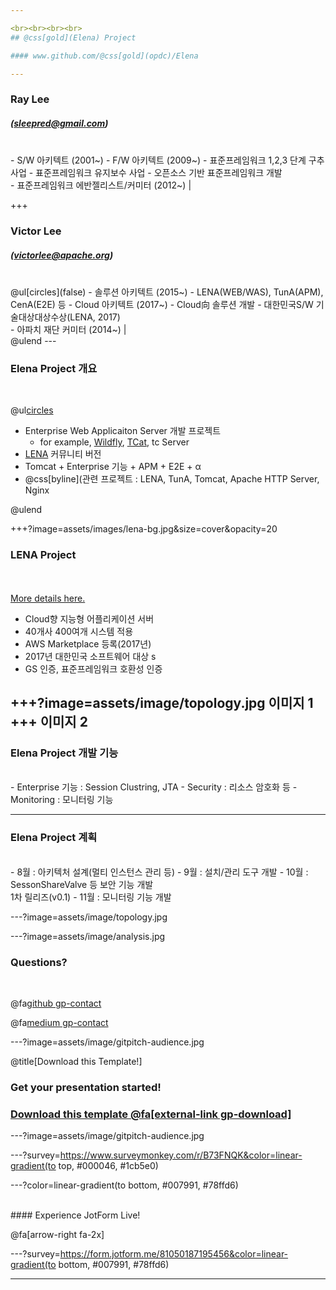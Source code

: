 ```yaml
---

<br><br><br><br>
## @css[gold](Elena) Project

#### www.github.com/@css[gold](opdc)/Elena

---
```


### Ray Lee
##### (sleepred@gmail.com)
<br>  
- S/W 아키텍트 (2001~) 
- F/W 아키텍트 (2009~)
  - 표준프레임워크 1,2,3 단계 구추 사업
  - 표준프레임워크 유지보수 사업  
  - 오픈소스 기반 표준프레임워크 개발 
<br>  
- 표준프레임워크 에반젤리스트/커미터 (2012~) |

+++

### Victor Lee 
##### (victorlee@apache.org)
<br>  
@ul[circles](false)
- 솔루션 아키텍트 (2015~)
  - LENA(WEB/WAS), TunA(APM), CenA(E2E) 등  
- Cloud 아키텍트 (2017~)
  - Cloud向 솔루션 개발
  - 대한민국S/W 기술대상대상수상(LENA, 2017)
<br>
- 아파치 재단 커미터 (2014~) |
<br>
@ulend
---

### Elena Project 개요
<br>

@ul[circles](true)
- Enterprise Web Applicaiton Server 개발 프로젝트 
  + for example, [Wildfly](http://wildfly.org/about/), [TCat](https://www.mulesoft.com/tcat/leading-enterprise-apache-tomcat-application-server), tc Server
- [LENA](http://soltech.lgcns.com/lena) 커뮤니티 버전 
- Tomcat + Enterprise 기능 + APM + E2E + α
- @css[byline](관련 프로젝트 : LENA, TunA, Tomcat, Apache HTTP Server, Nginx

@ulend

+++?image=assets/images/lena-bg.jpg&size=cover&opacity=20

### LENA Project

<br>
<div class="left">
    <i class="fa fa-user-secret fa-5x" aria-hidden="true"> </i><br>
    <a href="https://gitpitch.com/pro-features" class="pro-link">
    More details here.</a>
</div>
<div class="right">
    <ul>
        <li>Cloud향 지능형 어플리케이션 서버</li>
        <li>40개사 400여개 시스템 적용</li>
        <li>AWS Marketplace 등록(2017년)</li>     
        <li>2017년 대한민국 소프트웨어 대상 s</li>
        <li>GS 인증, 표준프레임워크 호환성 인증</li>
    </ul>
</div>

+++?image=assets/image/topology.jpg
이미지 1
+++
이미지 2
---

### Elena Project 개발 기능 
<br>
- Enterprise 기능 : Session Clustring, JTA
- Security : 리소스 암호화 등
- Monitoring : 모니터링 기능

---

### Elena Project 계획  
<br>
- 8월 : 아키텍처 설계(멀티 인스턴스 관리 등)
- 9월 : 설치/관리 도구 개발
- 10월 : SessonShareValve 등 보안 기능 개발<br>
         1차 릴리즈(v0.1)
- 11월 : 모니터링 기능 개발

---?image=assets/image/topology.jpg

---?image=assets/image/analysis.jpg

### Questions?

<br>

@fa[github gp-contact](opdc)

@fa[medium gp-contact](@gmail.com)

---?image=assets/image/gitpitch-audience.jpg

@title[Download this Template!]

### <span class="white">Get your presentation started!</span>
### [Download this template @fa[external-link gp-download]](https://gitpitch.com/template/download/sky)

---?image=assets/image/gitpitch-audience.jpg

---?survey=https://www.surveymonkey.com/r/B73FNQK&color=linear-gradient(to top, #000046, #1cb5e0)

---?color=linear-gradient(to bottom, #007991, #78ffd6)

<br>
#### Experience JotForm Live!

@fa[arrow-right fa-2x]

---?survey=https://form.jotform.me/81050187195456&color=linear-gradient(to bottom, #007991, #78ffd6)

---
